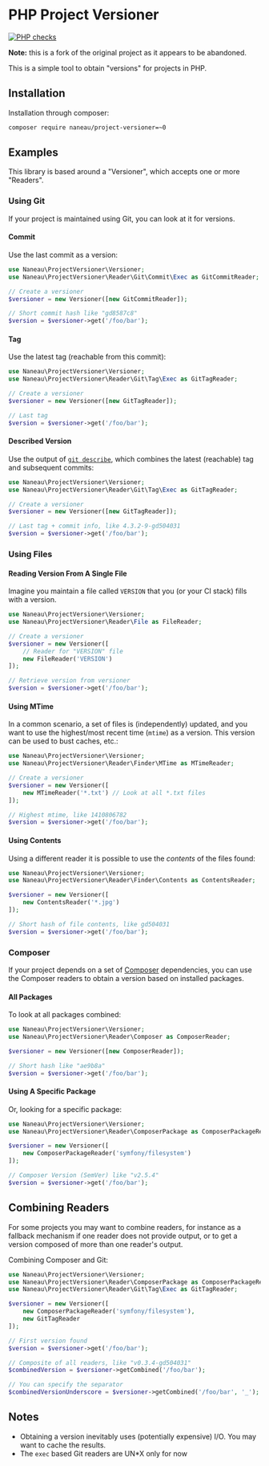 # PHP Project Versioner

[![PHP checks](https://github.com/AngryBytes/php-project-versioner/workflows/PHP%20checks/badge.svg)](https://github.com/AngryBytes/php-project-versioner/actions?query=workflow%3A%22PHP+checks%22)

**Note:** this is a fork of the original project as it appears to be abandoned.

This is a simple tool to obtain "versions" for projects in PHP.

## Installation

Installation through composer:

```bash
composer require naneau/project-versioner=~0
```

## Examples

This library is based around a "Versioner", which accepts one or more "Readers".

### Using Git

If your project is maintained using Git, you can look at it for versions.

#### Commit

Use the last commit as a version:

```php
use Naneau\ProjectVersioner\Versioner;
use Naneau\ProjectVersioner\Reader\Git\Commit\Exec as GitCommitReader;

// Create a versioner
$versioner = new Versioner([new GitCommitReader]);

// Short commit hash like "gd8587c8"
$version = $versioner->get('/foo/bar');
```

#### Tag

Use the latest tag (reachable from this commit):

```php
use Naneau\ProjectVersioner\Versioner;
use Naneau\ProjectVersioner\Reader\Git\Tag\Exec as GitTagReader;

// Create a versioner
$versioner = new Versioner([new GitTagReader]);

// Last tag
$version = $versioner->get('/foo/bar');
```

#### Described Version

Use the output of [`git describe`](http://git-scm.com/docs/git-describe), which combines the latest (reachable) tag and subsequent commits:

```php
use Naneau\ProjectVersioner\Versioner;
use Naneau\ProjectVersioner\Reader\Git\Tag\Exec as GitTagReader;

// Create a versioner
$versioner = new Versioner([new GitTagReader]);

// Last tag + commit info, like 4.3.2-9-gd504031
$version = $versioner->get('/foo/bar');
```

### Using Files

#### Reading Version From A Single File

Imagine you maintain a file called `VERSION` that you (or your CI stack) fills with a version.

```php
use Naneau\ProjectVersioner\Versioner;
use Naneau\ProjectVersioner\Reader\File as FileReader;

// Create a versioner
$versioner = new Versioner([
    // Reader for "VERSION" file
    new FileReader('VERSION')
]);

// Retrieve version from versioner
$version = $versioner->get('/foo/bar');
```

#### Using MTime

In a common scenario, a set of files is (independently) updated, and you want to use the highest/most recent time (`mtime`) as a version. This version can be used to bust caches, etc.:

```php
use Naneau\ProjectVersioner\Versioner;
use Naneau\ProjectVersioner\Reader\Finder\MTime as MTimeReader;

// Create a versioner
$versioner = new Versioner([
    new MTimeReader('*.txt') // Look at all *.txt files
]);

// Highest mtime, like 1410806782
$version = $versioner->get('/foo/bar');
```

#### Using Contents

Using a different reader it is possible to use the *contents* of the files found:

```php
use Naneau\ProjectVersioner\Versioner;
use Naneau\ProjectVersioner\Reader\Finder\Contents as ContentsReader;

$versioner = new Versioner([
    new ContentsReader('*.jpg')
]);

// Short hash of file contents, like gd504031
$version = $versioner->get('/foo/bar');
```

### Composer

If your project depends on a set of [Composer](https://getcomposer.org) dependencies, you can use the Composer readers to obtain a version based on installed packages.

#### All Packages

To look at all packages combined:

```php
use Naneau\ProjectVersioner\Versioner;
use Naneau\ProjectVersioner\Reader\Composer as ComposerReader;

$versioner = new Versioner([new ComposerReader]);

// Short hash like "ae9b8a"
$version = $versioner->get('/foo/bar');
```

#### Using A Specific Package

Or, looking for a specific package:

```php
use Naneau\ProjectVersioner\Versioner;
use Naneau\ProjectVersioner\Reader\ComposerPackage as ComposerPackageReader;

$versioner = new Versioner([
    new ComposerPackageReader('symfony/filesystem')
]);

// Composer Version (SemVer) like "v2.5.4"
$version = $versioner->get('/foo/bar');
```

## Combining Readers

For some projects you may want to combine readers, for instance as a fallback mechanism if one reader does not provide output, or to get a version composed of more than one reader's output.

Combining Composer and Git:

```php
use Naneau\ProjectVersioner\Versioner;
use Naneau\ProjectVersioner\Reader\ComposerPackage as ComposerPackageReader;
use Naneau\ProjectVersioner\Reader\Git\Tag\Exec as GitTagReader;

$versioner = new Versioner([
    new ComposerPackageReader('symfony/filesystem'),
    new GitTagReader
]);

// First version found
$version = $versioner->get('/foo/bar');

// Composite of all readers, like "v0.3.4-gd504031"
$combinedVersion = $versioner->getCombined('/foo/bar');

// You can specify the separator
$combinedVersionUnderscore = $versioner->getCombined('/foo/bar', '_');
```

## Notes

 * Obtaining a version inevitably uses (potentially expensive) I/O. You may want to cache the results.
 * The `exec` based Git readers are UN*X only for now
